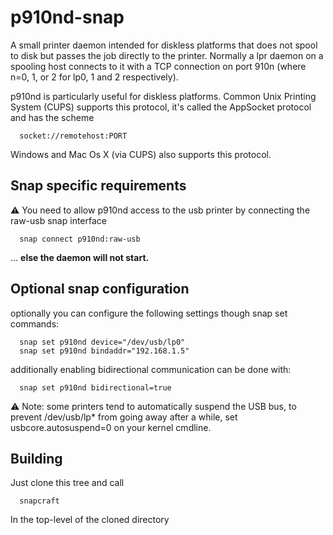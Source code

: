 # p910nd-snap

  A small printer daemon intended for diskless platforms that does not spool
  to disk but passes the job directly to the printer. Normally a lpr daemon on
  a spooling host connects to it with a TCP connection on port 910n
  (where n=0, 1, or 2 for lp0, 1 and 2 respectively).
  
  p910nd is particularly useful for diskless platforms.
  Common Unix Printing System (CUPS) supports this protocol, it's called the
  AppSocket protocol and has the scheme
  
      socket://remotehost:PORT
  
  Windows and Mac Os X (via CUPS) also supports this protocol.

## Snap specific requirements

  :warning: You need to allow p910nd access to the usb printer by connecting the raw-usb
  snap interface
  
      snap connect p910nd:raw-usb
  
  ... **else the daemon will not start.**

## Optional snap configuration

  optionally you can configure the following settings though snap set commands:
  
      snap set p910nd device="/dev/usb/lp0"
      snap set p910nd bindaddr="192.168.1.5"
  
  additionally enabling bidirectional communication can be done with:
  
      snap set p910nd bidirectional=true
  
  :warning: Note: some printers tend to automatically suspend the USB bus, to prevent
  /dev/usb/lp* from going away after a while, set usbcore.autosuspend=0 on your
  kernel cmdline.

## Building

  Just clone this tree and call
  
      snapcraft
      
  In the top-level of the cloned directory
